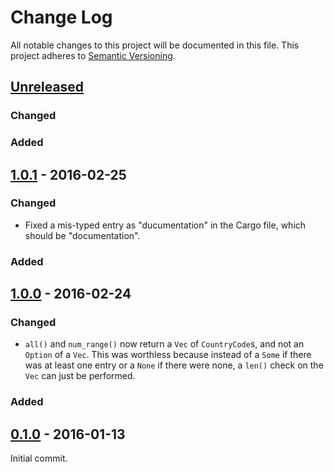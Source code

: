 # Change Log
All notable changes to this project will be documented in this file.
This project adheres to [Semantic Versioning](http://semver.org/).

## [Unreleased]

### Changed

### Added

## [1.0.1] - 2016-02-25

### Changed

- Fixed a mis-typed entry as "ducumentation" in the Cargo file, which should be
  "documentation".

### Added

## [1.0.0] - 2016-02-24

### Changed

- `all()` and `num_range()` now return a `Vec` of `CountryCode`s, and not an
  `Option` of a `Vec`. This was worthless because instead of a `Some` if there
  was at least one entry or a `None` if there were none, a `len()` check on the
  `Vec` can just be performed.

### Added

## [0.1.0] - 2016-01-13

Initial commit.

[Unreleased]: https://gitlab.com/kalasi/iso3166-1.rs/compare/v1.0.0...master
[1.0.1]: https://gitlab.com/kalasi/iso3166-1.rs/compare/v1.0.0...v1.0.1
[1.0.0]: https://gitlab.com/kalasi/iso3166-1.rs/compare/v0.1.0...v1.0.0
[0.1.0]: https://gitlab.com/kalasi/iso3166-1.rs/compare/b44021c...v0.1.0
